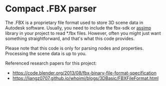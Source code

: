 # Compact .FBX parser

The .FBX is a proprietary file format used to store 3D scene data in Autodesk software.
Usually, you need to include the fbx-sdk or [assimp](https://github.com/assimp/assimp) library in your project to read *.fbx files. However, often you might just want something straightforward, and that's what this code provides.

Please note that this code is only for parsing nodes and properties. Processing the scene data is up to you.

Referenced research papers for this project:
- https://code.blender.org/2013/08/fbx-binary-file-format-specification
- https://liangz0707.github.io/whoimi/blogs/3DBasic/FBXFileFormat.html
